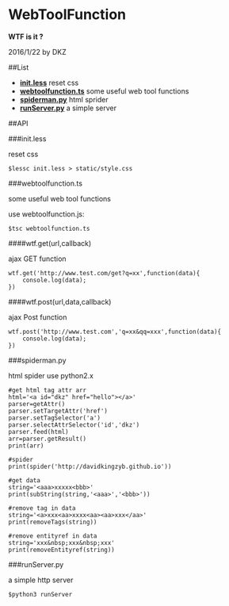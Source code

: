 # WebToolFunction

**WTF is it ?**

2016/1/22 by DKZ



##List


- [**init.less**](#initless) reset css
- [**webtoolfunction.ts**](#webtoolfunctionts) some useful web tool functions
- [**spiderman.py**](#spidermanpy) html sprider
- [**runServer.py**](#runserverpy) a simple server


##API

###init.less

reset css

	$lessc init.less > static/style.css

###webtoolfunction.ts

some useful web tool functions

use webtoolfunction.js:

	$tsc webtoolfunction.ts
	
####wtf.get(url,callback)

ajax GET function

	wtf.get('http://www.test.com/get?q=xx',function(data){
		console.log(data);
	})
	
####wtf.post(url,data,callback)

ajax Post function

	wtf.post('http://www.test.com','q=xx&qq=xxx',function(data){
		console.log(data);
	})

###spiderman.py

html spider use python2.x

	#get html tag attr arr
    html='<a id="dkz" href="hello"></a>'
    parser=getAttr()
    parser.setTargetAttr('href')
    parser.setTagSelector('a')
    parser.selectAttrSelector('id','dkz')
    parser.feed(html)
    arr=parser.getResult()
    print(arr)
	
	#spider
    print(spider('http://davidkingzyb.github.io'))

	#get data
    string='<aaa>xxxxx<bbb>'
    print(subString(string,'<aaa>','<bbb>'))

	#remove tag in data
    string='<a>xxx<aa>xxxx<aa><aa>xxx</aa>'
    print(removeTags(string))

	#remove entityref in data
    string='xxx&nbsp;xxx&nbsp;xxx'
    print(removeEntityref(string))
    
###runServer.py

a simple http server

	$python3 runServer